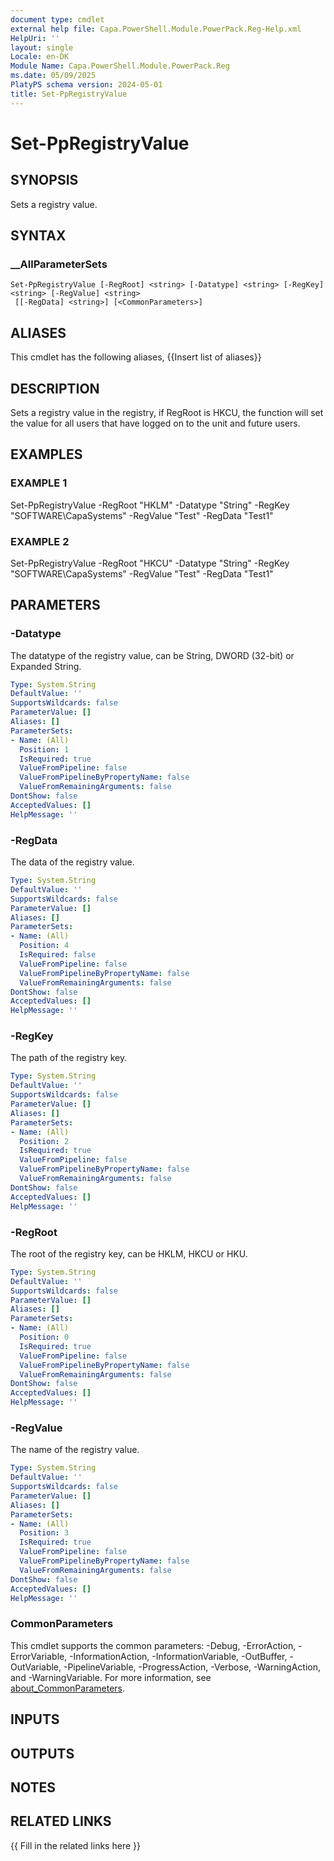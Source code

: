 ```yaml
---
document type: cmdlet
external help file: Capa.PowerShell.Module.PowerPack.Reg-Help.xml
HelpUri: ''
layout: single
Locale: en-DK
Module Name: Capa.PowerShell.Module.PowerPack.Reg
ms.date: 05/09/2025
PlatyPS schema version: 2024-05-01
title: Set-PpRegistryValue
---
```


# Set-PpRegistryValue

## SYNOPSIS

Sets a registry value.

## SYNTAX

### __AllParameterSets

```
Set-PpRegistryValue [-RegRoot] <string> [-Datatype] <string> [-RegKey] <string> [-RegValue] <string>
 [[-RegData] <string>] [<CommonParameters>]
```

## ALIASES

This cmdlet has the following aliases,
  {{Insert list of aliases}}

## DESCRIPTION

Sets a registry value in the registry, if RegRoot is HKCU, the function will set the value for all users that have logged on to the unit and future users.

## EXAMPLES

### EXAMPLE 1

Set-PpRegistryValue -RegRoot "HKLM" -Datatype "String" -RegKey "SOFTWARE\CapaSystems" -RegValue "Test" -RegData "Test1"

### EXAMPLE 2

Set-PpRegistryValue -RegRoot "HKCU" -Datatype "String" -RegKey "SOFTWARE\CapaSystems" -RegValue "Test" -RegData "Test1"

## PARAMETERS

### -Datatype

The datatype of the registry value, can be String, DWORD (32-bit) or Expanded String.

```yaml
Type: System.String
DefaultValue: ''
SupportsWildcards: false
ParameterValue: []
Aliases: []
ParameterSets:
- Name: (All)
  Position: 1
  IsRequired: true
  ValueFromPipeline: false
  ValueFromPipelineByPropertyName: false
  ValueFromRemainingArguments: false
DontShow: false
AcceptedValues: []
HelpMessage: ''
```

### -RegData

The data of the registry value.

```yaml
Type: System.String
DefaultValue: ''
SupportsWildcards: false
ParameterValue: []
Aliases: []
ParameterSets:
- Name: (All)
  Position: 4
  IsRequired: false
  ValueFromPipeline: false
  ValueFromPipelineByPropertyName: false
  ValueFromRemainingArguments: false
DontShow: false
AcceptedValues: []
HelpMessage: ''
```

### -RegKey

The path of the registry key.

```yaml
Type: System.String
DefaultValue: ''
SupportsWildcards: false
ParameterValue: []
Aliases: []
ParameterSets:
- Name: (All)
  Position: 2
  IsRequired: true
  ValueFromPipeline: false
  ValueFromPipelineByPropertyName: false
  ValueFromRemainingArguments: false
DontShow: false
AcceptedValues: []
HelpMessage: ''
```

### -RegRoot

The root of the registry key, can be HKLM, HKCU or HKU.

```yaml
Type: System.String
DefaultValue: ''
SupportsWildcards: false
ParameterValue: []
Aliases: []
ParameterSets:
- Name: (All)
  Position: 0
  IsRequired: true
  ValueFromPipeline: false
  ValueFromPipelineByPropertyName: false
  ValueFromRemainingArguments: false
DontShow: false
AcceptedValues: []
HelpMessage: ''
```

### -RegValue

The name of the registry value.

```yaml
Type: System.String
DefaultValue: ''
SupportsWildcards: false
ParameterValue: []
Aliases: []
ParameterSets:
- Name: (All)
  Position: 3
  IsRequired: true
  ValueFromPipeline: false
  ValueFromPipelineByPropertyName: false
  ValueFromRemainingArguments: false
DontShow: false
AcceptedValues: []
HelpMessage: ''
```

### CommonParameters

This cmdlet supports the common parameters: -Debug, -ErrorAction, -ErrorVariable,
-InformationAction, -InformationVariable, -OutBuffer, -OutVariable, -PipelineVariable,
-ProgressAction, -Verbose, -WarningAction, and -WarningVariable. For more information, see
[about_CommonParameters](https://go.microsoft.com/fwlink/?LinkID=113216).

## INPUTS

## OUTPUTS

## NOTES

## RELATED LINKS

{{ Fill in the related links here }}

